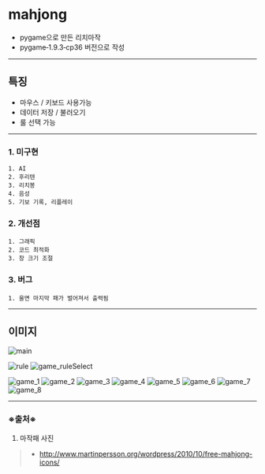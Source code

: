 # mahjong
- pygame으로 만든 리치마작
- pygame‑1.9.3‑cp36 버전으로 작성

- - -

## 특징

- 마우스 / 키보드 사용가능
- 데이터 저장 / 불러오기
- 룰 선택 가능

---

### 1. 미구현
```
1. AI
2. 후리텐
3. 리치봉
4. 음성
5. 기보 기록, 리플레이
```

### 2. 개선점
```
1. 그래픽
2. 코드 최적화
3. 창 크기 조절
```

### 3. 버그
```
1. 울면 마지막 패가 벌어져서 출력됨
```

---

## 이미지
![main](./image/main.JPG)

![rule](./image/rule.JPG)
![game_ruleSelect](./image/game_ruleSelect.JPG)

![game_1](./image/game_1.JPG)
![game_2](./image/game_2.JPG)
![game_3](./image/game_3.JPG)
![game_4](./image/game_4.JPG)
![game_5](./image/game_5.JPG)
![game_6](./image/game_6.JPG)
![game_7](./image/game_7.JPG)
![game_8](./image/game_8.JPG)

- - -

### ※출처※
1. 마작패 사진
> - http://www.martinpersson.org/wordpress/2010/10/free-mahjong-icons/
